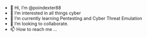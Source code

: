 - 👋 Hi, I’m @poindexter88
- 👀 I’m interested in all things cyber
- 🌱 I’m currently learning Pentesting and Cyber Threat Emulation
- 💞️ I’m looking to collaborate.
- 📫 How to reach me ...

<!---
poindexter88/poindexter88 is a ✨ special ✨ repository because its `README.md` (this file) appears on your GitHub profile.
You can click the Preview link to take a look at your changes.
--->
